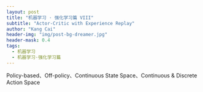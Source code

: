 ```yaml
---
layout: post
title: "机器学习 · 强化学习篇 VIII"
subtitle: "Actor-Critic with Experience Replay"
author: "Kang Cai"
header-img: "img/post-bg-dreamer.jpg"
header-mask: 0.4
tags:
  - 机器学习
  - 机器学习·强化学习篇
---
```


Policy-based、Off-policy、Continuous State Space、Continuous & Discrete Action Space